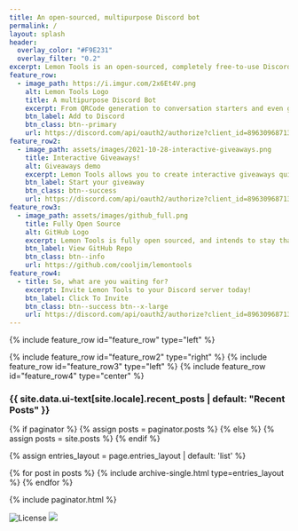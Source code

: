 ```yaml
---
title: An open-sourced, multipurpose Discord bot
permalink: /
layout: splash
header:
  overlay_color: "#F9E231"
  overlay_filter: "0.2"
excerpt: Lemon Tools is an open-sourced, completely free-to-use Discord Bot with a few tricks up it’s sleeves! It can fetch the news, get Coronavirus information and host giveaways.
feature_row:
  - image_path: https://i.imgur.com/2x6Et4V.png
    alt: Lemon Tools Logo
    title: A multipurpose Discord Bot
    excerpt: From QRCode generation to conversation starters and even giveaways, Lemon Tools is the Swiss Pocket Knife of Discord Bots.
    btn_label: Add to Discord
    btn_class: btn--primary
    url: https://discord.com/api/oauth2/authorize?client_id=896309687136436234&scope=bot+applications.commands&permissions=448928796608
feature_row2:
  - image_path: assets/images/2021-10-28-interactive-giveaways.png
    title: Interactive Giveaways!
    alt: Giveaways demo
    excerpt: Lemon Tools allows you to create interactive giveaways quickly and easily, and makes is a breeze to manage existing giveaways!
    btn_label: Start your giveaway
    btn_class: btn--success
    url: https://discord.com/api/oauth2/authorize?client_id=896309687136436234&scope=bot+applications.commands&permissions=448928796608
feature_row3:
  - image_path: assets/images/github_full.png
    title: Fully Open Source
    alt: GitHub Logo
    excerpt: Lemon Tools is fully open sourced, and intends to stay that way. Contribute by creating a Pull Request, or download your copy of the code
    btn_label: View GitHub Repo
    btn_class: btn--info
    url: https://github.com/cooljim/lemontools
feature_row4:
  - title: So, what are you waiting for?
    excerpt: Invite Lemon Tools to your Discord server today!
    btn_label: Click To Invite
    btn_class: btn--success btn--x-large
    url: https://discord.com/api/oauth2/authorize?client_id=896309687136436234&scope=bot+applications.commands&permissions=448928796608
---
```


{% include feature_row id="feature_row" type="left" %}

{% include feature_row id="feature_row2" type="right" %}
{% include feature_row id="feature_row3" type="left" %}
{% include feature_row id="feature_row4" type="center" %}

<h3 class="archive__subtitle">{{ site.data.ui-text[site.locale].recent_posts | default: "Recent Posts" }}</h3>

{% if paginator %}
{% assign posts = paginator.posts %}
{% else %}
{% assign posts = site.posts %}
{% endif %}

{% assign entries_layout = page.entries_layout | default: 'list' %}

<div class="entries-{{ entries_layout }}">
  {% for post in posts %}
    {% include archive-single.html type=entries_layout %}
  {% endfor %}
</div>

{% include paginator.html %}

![License](https://img.shields.io/github/license/cooljim/lemontools)
<a href="https://github.com/CoolJim/lemontools/actions/workflows/codeql-analysis.yml">
<img src="https://github.com/CoolJim/lemontools/actions/workflows/codeql-analysis.yml/badge.svg" />
</a>
